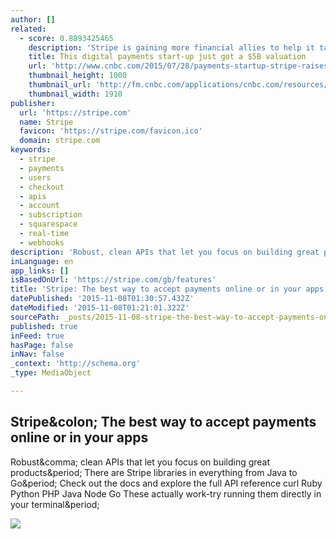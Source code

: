 ```yaml
---
author: []
related:
  - score: 0.8893425465
    description: 'Stripe is gaining more financial allies to help it take on the digital payments industry. The start-up, based in San Francisco, said on Tuesday that it had raised new funding from investors like Visa, American Express and Sequoia Capital, among others, valuing the young company at $5 billion.'
    title: This digital payments start-up just got a $5B valuation
    url: 'http://www.cnbc.com/2015/07/28/payments-startup-stripe-raises-new-funding-and-partners-with-visa.html'
    thumbnail_height: 1000
    thumbnail_url: 'http://fm.cnbc.com/applications/cnbc.com/resources/img/editorial/2014/06/04/101731203-Patrick_and_John_headshot_II.1910x1000.jpg'
    thumbnail_width: 1910
publisher:
  url: 'https://stripe.com'
  name: Stripe
  favicon: 'https://stripe.com/favicon.ico'
  domain: stripe.com
keywords:
  - stripe
  - payments
  - users
  - checkout
  - apis
  - account
  - subscription
  - squarespace
  - real-time
  - webhooks
description: 'Robust, clean APIs that let you focus on building great products. There are Stripe libraries in everything from Java to Go. Check out the docs and explore the full API reference curl Ruby Python PHP Java Node Go These actually work-try running them directly in your terminal.'
inLanguage: en
app_links: []
isBasedOnUrl: 'https://stripe.com/gb/features'
title: 'Stripe: The best way to accept payments online or in your apps'
datePublished: '2015-11-08T01:30:57.432Z'
dateModified: '2015-11-08T01:21:01.322Z'
sourcePath: _posts/2015-11-08-stripe-the-best-way-to-accept-payments-online-or-in-your-ap.md
published: true
inFeed: true
hasPage: false
inNav: false
_context: 'http://schema.org'
_type: MediaObject

---
```

<article style=""><h1>Stripe&amp;colon; The best way to accept payments online or in your apps</h1><p>Robust&amp;comma; clean APIs that let you focus on building great products&amp;period; There are Stripe libraries in everything from Java to Go&amp;period; Check out the docs and explore the full API reference curl Ruby Python PHP Java Node Go These actually work-try running them directly in your terminal&amp;period;</p><img src="https://stripe.com/img/open-graph/logo.png?2" /></article>